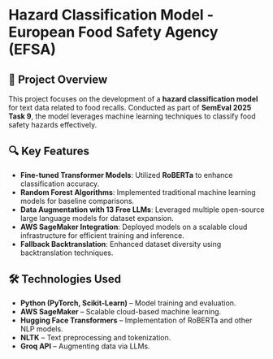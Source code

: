 # Hazard Classification Model - European Food Safety Agency (EFSA)

## 📌 Project Overview
This project focuses on the development of a **hazard classification model** for text data related to food recalls. Conducted as part of **SemEval 2025 Task 9**, the model leverages machine learning techniques to classify food safety hazards effectively. 

## 🔍 Key Features
- **Fine-tuned Transformer Models**: Utilized **RoBERTa** to enhance classification accuracy.
- **Random Forest Algorithms**: Implemented traditional machine learning models for baseline comparisons.
- **Data Augmentation with 13 Free LLMs**: Leveraged multiple open-source large language models for dataset expansion.
- **AWS SageMaker Integration**: Deployed models on a scalable cloud infrastructure for efficient training and inference.
- **Fallback Backtranslation**: Enhanced dataset diversity using backtranslation techniques.

## 🛠️ Technologies Used
- **Python (PyTorch, Scikit-Learn)** – Model training and evaluation.
- **AWS SageMaker** – Scalable cloud-based machine learning.
- **Hugging Face Transformers** – Implementation of RoBERTa and other NLP models.
- **NLTK** – Text preprocessing and tokenization.
- **Groq API** – Augmenting data via LLMs.
